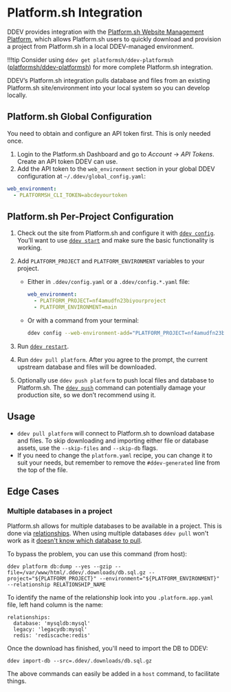 # Platform.sh Integration

DDEV provides integration with the [Platform.sh Website Management Platform](https://platform.sh/), which allows Platform.sh users to quickly download and provision a project from Platform.sh in a local DDEV-managed environment.

!!!tip
    Consider using `ddev get platformsh/ddev-platformsh` ([platformsh/ddev-platformsh](https://github.com/platformsh/ddev-platformsh)) for more complete Platform.sh integration.

DDEV’s Platform.sh integration pulls database and files from an existing Platform.sh site/environment into your local system so you can develop locally.

## Platform.sh Global Configuration

You need to obtain and configure an API token first. This is only needed once.

1. Login to the Platform.sh Dashboard and go to *Account* → *API Tokens*. Create an API token DDEV can use.
2. Add the API token to the `web_environment` section in your global DDEV configuration at `~/.ddev/global_config.yaml`:

```yaml
web_environment:
  - PLATFORMSH_CLI_TOKEN=abcdeyourtoken
```

## Platform.sh Per-Project Configuration

1. Check out the site from Platform.sh and configure it with [`ddev config`](../basics/commands.md#config). You’ll want to use [`ddev start`](../basics/commands.md#start) and make sure the basic functionality is working.
2. Add `PLATFORM_PROJECT` and `PLATFORM_ENVIRONMENT` variables to your project.

    * Either in `.ddev/config.yaml` or a `.ddev/config.*.yaml` file:

        ```yaml
        web_environment:
          - PLATFORM_PROJECT=nf4amudfn23biyourproject
          - PLATFORM_ENVIRONMENT=main
        ```

    * Or with a command from your terminal:

        ```bash
        ddev config --web-environment-add="PLATFORM_PROJECT=nf4amudfn23bi,PLATFORM_ENVIRONMENT=main"
        ```

3. Run [`ddev restart`](../basics/commands.md#restart).
4. Run `ddev pull platform`. After you agree to the prompt, the current upstream database and files will be downloaded.
5. Optionally use `ddev push platform` to push local files and database to Platform.sh. The [`ddev push`](../basics/commands.md#push) command can potentially damage your production site, so we don’t recommend using it.

## Usage

* `ddev pull platform` will connect to Platform.sh to download database and files. To skip downloading and importing either file or database assets, use the `--skip-files` and `--skip-db` flags.
* If you need to change the `platform.yaml` recipe, you can change it to suit your needs, but remember to remove the `#ddev-generated` line from the top of the file.


## Edge Cases

### Multiple databases in a project

Platform.sh allows for multiple databases to be available in a project. This is done via [relationships](https://docs.platform.sh/create-apps/app-reference.html#relationships). When using multiple databases `ddev pull` won't work as it [doesn't know which database to pull](https://github.com/drud/ddev/issues/4415).

To bypass the problem, you can use this command (from host):
```
ddev platform db:dump --yes --gzip --file=/var/www/html/.ddev/.downloads/db.sql.gz --project="${PLATFORM_PROJECT}" --environment="${PLATFORM_ENVIRONMENT}" --relationship RELATIONSHIP_NAME
```

To identify the name of the relationship look into you `.platform.app.yaml` file, left hand column is the name:
```
relationships:
  database: 'mysqldb:mysql'
  legacy: 'legacydb:mysql'
  redis: 'rediscache:redis'
```

Once the download has finished, you'll need to import the DB to DDEV:
```
ddev import-db --src=.ddev/.downloads/db.sql.gz
```

The above commands can easily be added in a `host` command, to facilitate things.
